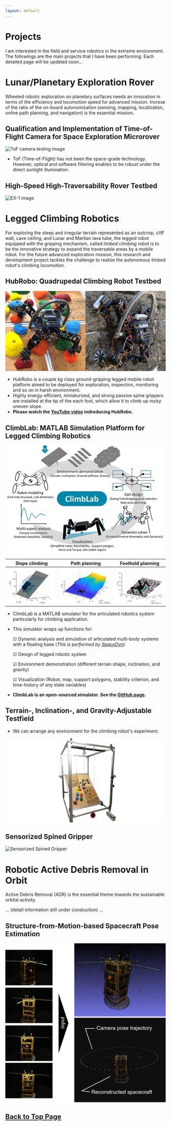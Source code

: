 ```yaml
---
layout: default
---
```


# Projects

I am interested in the field and service robotics in the extreme environment. The followings are the main projects that I have been performing. Each detailed page will be updated soon...

# Lunar/Planetary Exploration Rover

Wheeled robotic exploration on planetary surfaces needs an innovation in terms of the efficiency and locomotion speed for advanced mission. Increse of the ratio of the on-board autonomization (sensing, mapping, localization, online path planning, and navigation) is the essential mission.

## Qualification and Implementation of Time-of-Flight Camera for Space Exploration Microrover

![ToF camera testing image](./assets/img/tof_testing.png)

- ToF (Time-of-Flight) has not been the space-grade technology. However, optical and software filtering 
enables to be robust under the direct sunlight illumination.

## High-Speed High-Traversability Rover Testbed

![EX-1 image](./assets/img/ex-1.png)

# Legged Climbing Robotics

For exploring the steep and irregular terrain represented as an outcrop, cliff wall, cave ceiling, and Lunar and Martian lava tube, the legged robot equipped with the gripping mechanism, called <I>limbed climbing robot</I> is to be the innovative strategy to expand the traversable areas by a mobile robot. For the future advanced exploration mission, this research and development project tackles the challenge to realize the autonomous limbed robot's climbing locomotion.

## HubRobo: Quadrupedal Climbing Robot Testbed
![HubRobo picture](./assets/img/hubrobo_picture.png)

-  HubRobo is a couple kg class ground-gripping legged mobile robot platform aimed to be deployed for exploration, inspection, monitoring and so on in harsh environment. 
- Highly energy-efficient, miniaturized, and strong passive spine grippers are installed at the tip of the each foot, which allow it to climb up rocky uneven slope.
- **Please watch the [YouTube video](https://www.youtube.com/embed/hK9ax_vVjNc) indroducing HubRobo.**

## ClimbLab: MATLAB Simulation Platform for Legged Climbing Robotics

![ClimbLab simulation image](./assets/img/climblab.png)

| Slope climbing | Path planning | Foothold planning |
|-------------|---------------|---------------|
| ![ClimbLab simulation image](./assets/img/climblab_anymal_climbing_sim.png) | ![ClimbLab simulation image](./assets/img/climblab_path_planning_sim.png) | ![ClimbLab simulation image](./assets/img/climblab_gait_planning_sim.gif) |

- ClimbLab is a MATLAB simulator for the articulated robotics system particularly for climbing application.

- This simulator wraps up functions for:

  ☑ Dynamic analysis and simulation of articulated multi-body systems with a floating base (*This is performed by [SpaceDyn](https://github.com/Space-Robotics-Laboratory/SpaceDyn)*)

  ☑ Design of legged robotic system

  ☑ Environment demonstration (different terrain shape, inclination, and gravity)

  ☑ Visualization (Robot, map, support polygons, stability criterion, and time-history of any state variables) 

- **ClimbLab is an open-sourced simulator. See the [GitHub page](https://github.com/Space-Robotics-Laboratory/ClimbLab).**

## Terrain-, Inclination-, and Gravity-Adjustable Testfield
- We can arrange any environment for the climbing robot's experiment.

![Testfield image](./assets/img/testfield.png)

<!-- ### Mobile Manipulator in Microgravity 
![ISS HubRobo picture](./assets/img/iss_hubrobo_picture.png)

- International Space Station -->

## Sensorized Spined Gripper
![Sensorized Spined Gripper](./assets/img/sensorized_gripper.png)

# Robotic Active Debris Removal in Orbit

Active Debris Removal (ADR) is the essential theme towards the sustainable orbital activity.

... (detail information still under constuction) ...

## Structure-from-Motion-based Spacecraft Pose Estimation
![Structure from Motion](./assets/img/sfm.png)

## [Back to Top Page](./)
